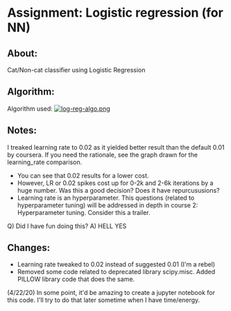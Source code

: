 # Assignment: Logistic regression (for NN)

## About:
Cat/Non-cat classifier using Logistic Regression

## Algorithm:
Algorithm used: 
[![log-reg-algo.png](https://i.postimg.cc/qqWdcQ6q/log-reg-algo.png)](https://postimg.cc/Lgk72tTF)

## Notes:
I treaked learning rate to 0.02 as it yielded better result than the default 0.01 by coursera. If you need the rationale, see the graph drawn for the learning_rate comparison. 

- You can see that 0.02 results for a lower cost. 
- However, LR or 0.02 spikes cost up for 0-2k and 2-6k iterations by a huge number. Was this a good decision? Does it have repurcususions? 
- Learning rate is an hyperparameter. This questions (related to hyperparameter tuning) will be addressed in depth in course 2: Hyperparameter tuning. Consider this a trailer. 

Q) Did I have fun doing this?
A) HELL YES



## Changes:
- Learning rate tweaked to 0.02 instead of suggested 0.01 (I'm a rebel)
- Removed some code related to deprecated library scipy.misc. Added PILLOW library code that does the same. 

(4/22/20) In some point, it'd be amazing to create a jupyter notebook for this code. I'll try to do that later sometime when I have time/energy.